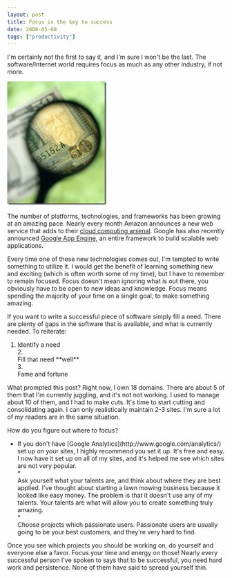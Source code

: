 ```yaml
---
layout: post
title: Focus is the key to success
date: 2008-05-08
tags: ["productivity"]
---
```


I'm certainly not the first to say it, and I'm sure I won't be the last. The software/Internet world requires focus as much as any other industry, if not more.

![Focus Magnifying Glass](focus-magnifying-glass.jpg) 

The number of platforms, technologies, and frameworks has been growing at an amazing pace. Nearly every month Amazon announces a new web service that adds to their [cloud computing arsenal](http://www.amazon.com/gp/browse.html?node=3435361). Google has also recently announced [Google App Engine](http://code.google.com/appengine/), an entire framework to build scalable web applications.

Every time one of these new technologies comes out, I'm tempted to write something to utilize it. I would get the benefit of learning something new and exciting (which is often worth some of my time), but I have to remember to remain focused. Focus doesn't mean ignoring what is out there, you obviously have to be open to new ideas and knowledge. Focus means spending the majority of your time on a single goal, to make something amazing.

If you want to write a successful piece of software simply fill a need. There are plenty of gaps in the software that is available, and what is currently needed. To reiterate:

1.  <div align="left">Identify a need</div>2.  <div align="left">Fill that need **well**</div>3.  <div align="left">Fame and fortune</div>  

What prompted this post? Right now, I own 18 domains. There are about 5 of them that I'm currently juggling, and it's not not working. I used to manage about 10 of them, and I had to make cuts. It's time to start cutting and consolidating again. I can only realistically maintain 2-3 sites. I'm sure a lot of my readers are in the same situation.

How do you figure out where to focus?

*   <div align="left">If you don't have [Google Analytics](http://www.google.com/analytics/) set up on your sites, I highly recommend you set it up. It's free and easy. I now have it set up on all of my sites, and it's helped me see which sites are not very popular.</div>*   <div align="left">Ask yourself what your talents are, and think about where they are best applied. I've thought about starting a lawn mowing business because it looked like easy money. The problem is that it doesn't use any of my talents. Your talents are what will allow you to create something truly amazing.</div>*   <div align="left">Choose projects which passionate users. Passionate users are usually going to be your best customers, and they're very hard to find.</div>  

Once you see which projects you should be working on, do yourself and everyone else a favor. Focus your time and energy on those! Nearly every successful person I've spoken to says that to be successful, you need hard work and persistence. None of them have said to spread yourself thin.